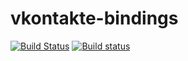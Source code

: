 # vkontakte-bindings

[![Build Status][t-img]][t-link]  [![Build status][a-img]][a-link]


[t-img]: https://travis-ci.org/mattleibow/vkontakte-bindings.svg?branch=master
[t-link]: https://travis-ci.org/mattleibow/vkontakte-bindings
[a-img]: https://ci.appveyor.com/api/projects/status/43vierl5vhef107o/branch/master?svg=true
[a-link]: https://ci.appveyor.com/project/mattleibow/vkontakte-bindings